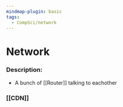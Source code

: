 ```yaml
---
mindmap-plugin: basic
tags:
  - CompSci/network
---
```

# Network
### Description:
- A bunch of [[Router]] talking to eachother
### [[CDN]]
